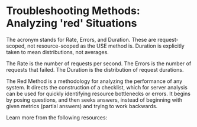 # Troubleshooting Methods: Analyzing 'red' Situations

The acronym stands for Rate, Errors, and Duration. These are request-scoped, not resource-scoped as the USE method is. Duration is explicitly taken to mean distributions, not averages.

The Rate is the number of requests per second. The Errors is the number of requests that failed. The Duration is the distribution of request durations.

The Red Method is a methodology for analyzing the performance of any system. It directs the construction of a checklist, which for server analysis can be used for quickly identifying resource bottlenecks or errors. It begins by posing questions, and then seeks answers, instead of beginning with given metrics (partial answers) and trying to work backwards.

Learn more from the following resources:

